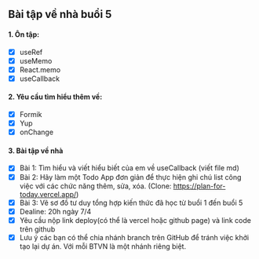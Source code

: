 ## Bài tập về nhà buổi 5

#### 1. Ôn tập:

- [x] useRef
- [x] useMemo
- [x] React.memo
- [x] useCallback

#### 2. Yêu cầu tìm hiểu thêm về:

- [x] Formik
- [x] Yup
- [x] onChange

#### 3. Bài tập về nhà

- [x] Bài 1: Tìm hiểu và viết hiểu biết của em về useCallback (viết file md)
- [x] Bài 2: Hãy làm một Todo App đơn giản để thực hiện ghi chú list công việc với các chức năng thêm, sửa, xóa. (Clone: https://plan-for-today.vercel.app/)
- [x] Bài 3: Vẽ sơ đồ tư duy tổng hợp kiến thức đã học từ buổi 1 đến buổi 5
- [x] Dealine: 20h ngày 7/4
- [x] Yêu cầu nộp link deploy(có thể là vercel hoặc github page) và link code trên github
- [x] Lưu ý các bạn có thể chia nhánh branch trên GitHub để tránh việc khởi tạo lại dự án. Với mỗi BTVN là một nhánh riêng biệt.
